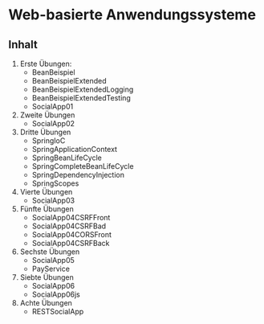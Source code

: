 # Web-basierte Anwendungssysteme

## Inhalt 

1. Erste Übungen:
    - BeanBeispiel
    - BeanBeispielExtended
    - BeanBeispielExtendedLogging
    - BeanBeispielExtendedTesting
    - SocialApp01
2. Zweite Übungen
    - SocialApp02
3. Dritte Übungen
    - SpringIoC
    - SpringApplicationContext
    - SpringBeanLifeCycle
    - SpringCompleteBeanLifeCycle
    - SpringDependencyInjection
    - SpringScopes
4. Vierte Übungen
    - SocialApp03
5. Fünfte Übungen
    - SocialApp04CSRFFront
    - SocialApp04CSRFBad
    - SocialApp04CORSFront
    - SocialApp04CSRFBack
6. Sechste Übungen
    - SocialApp05
    - PayService
7. Siebte Übungen
    - SocialApp06
    - SocialApp06js
8. Achte Übungen
    - RESTSocialApp
